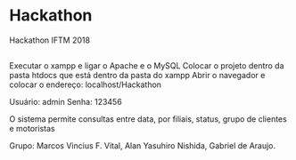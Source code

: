 # Hackathon
Hackathon IFTM 2018

##
Executar o xampp e ligar o Apache e o MySQL
Colocar o projeto dentro da pasta htdocs que está dentro da pasta do xampp
Abrir o navegador e colocar o endereço: localhost/Hackathon

Usuário: admin
Senha: 123456

O sistema permite consultas entre data, por filiais, status, grupo de clientes e motoristas

Grupo: Marcos Vincius F. Vital, Alan Yasuhiro Nishida, Gabriel de Araujo.
